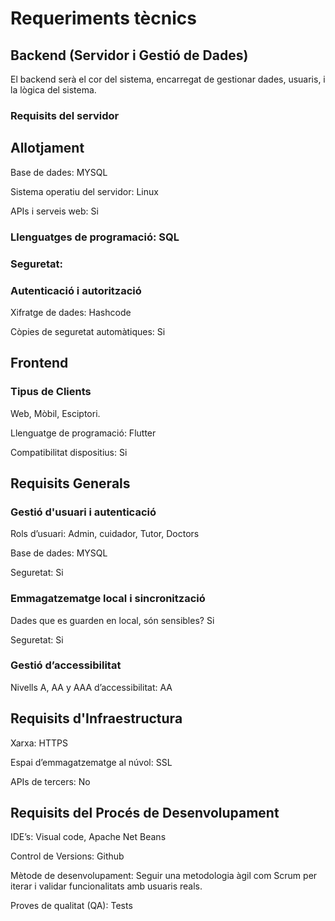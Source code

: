 # Requeriments tècnics

## Backend (Servidor i Gestió de Dades)
   
El backend serà el cor del sistema, encarregat de gestionar dades, usuaris, i la lògica del sistema.

### Requisits del servidor

## Allotjament

Base de dades: MYSQL

Sistema operatiu del servidor: Linux

APIs i serveis web: Si

### Llenguatges de programació: SQL

### Seguretat: 

### Autenticació i autorització

Xifratge de dades: Hashcode

Còpies de seguretat automàtiques: Si

## Frontend

### Tipus de Clients

Web, Mòbil, Esciptori.

Llenguatge de programació: Flutter

Compatibilitat dispositius: Si

## Requisits Generals

### Gestió d'usuari i autenticació

Rols d’usuari: Admin, cuidador, Tutor, Doctors

Base de dades: MYSQL

Seguretat: Si

### Emmagatzematge local i sincronització

Dades que es guarden en local, són sensibles? Si

Seguretat: Si

### Gestió d’accessibilitat
Nivells A, AA y AAA d’accessibilitat: AA

## Requisits d'Infraestructura

Xarxa: HTTPS

Espai d’emmagatzematge al núvol: SSL

APIs de tercers: No

## Requisits del Procés de Desenvolupament

IDE’s: Visual code, Apache Net Beans

Control de Versions: Github

Mètode de desenvolupament: Seguir una metodologia àgil com Scrum per iterar i validar funcionalitats amb usuaris reals.

Proves de qualitat (QA): Tests
